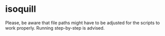 # isoquill

Please, be aware that file paths might have to be adjusted for the scripts to work properly. Running step-by-step is advised.
